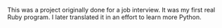 This was a project originally done for a job interview. It was my first real Ruby program. 
I later translated it in an effort to learn more Python. 
